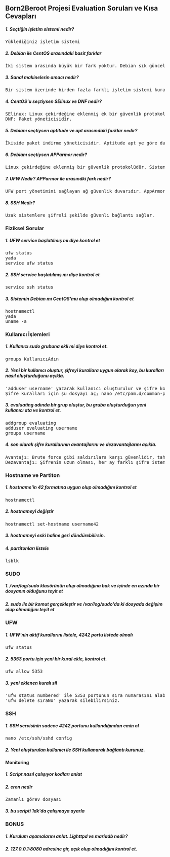## Born2Beroot Projesi Evaluation Soruları ve Kısa Cevapları

##### 1. Seçtiğin işletim sistemi nedir?
<pre>Yüklediğiniz işletim sistemi</pre>

##### 2. Debian ile CentOS arasındaki basit farklar
<pre>İki sistem arasında büyük bir fark yoktur. Debian sık güncellemeler alır ve CentOS'a göre kullanımı daha basittir.</pre>

##### 3. Sanal makinelerin amacı nedir?
<pre>Bir sistem üzerinde birden fazla farklı işletim sistemi kurabilir ve her açıdan tasarruf sağlar.</pre>

##### 4. CentOS'u seçtiysen SElinux ve DNF nedir?
<pre>SElinux: Linux çekirdeğine eklenmiş ek bir güvenlik protokolü modülüdür.
DNF: Paket yöneticisidir.
</pre>

##### 5. Debianı seçtiysen aptitude ve apt arasındaki farklar nedir?
<pre>İkiside paket indirme yöneticisidir. Aptitude apt ye göre daha gelişmiştir ve bir arayüze sahiptir.</pre>

##### 6. Debianı seçtiysen APParmor nedir?
<pre>Linux çekirdeğine eklenmiş bir güvenlik protokolüdür. Sistemin güvenliğini sağlar.</pre>

##### 7. UFW Nedir? APParmor ile arasındki fark nedir?
<pre>UFW port yönetimini sağlayan ağ güvenlik duvarıdır. AppArmor sistem güvenliğini sağlar.</pre>

##### 8. SSH Nedir?
<pre>Uzak sistemlere şifreli şekilde güvenli bağlantı sağlar.</pre>

### Fiziksel Sorular
##### 1. UFW service başlatılmış mı diye kontrol et
<pre>ufw status
yada
service ufw status</pre>

##### 2. SSH service başlatılmış mı diye kontrol et
<pre>service ssh status</pre>

##### 3. Sistemin Debian mı CentOS'mu olup olmadığını kontrol et
<pre>hostnamectl
yada
uname -a</pre>

### Kullanıcı İşlemleri
##### 1. Kullanıcı sudo grubuna ekli mi diye kontrol et.
<pre>groups KullanıcıAdın</pre>

##### 2. Yeni bir kullanıcı oluştur, şifreyi kurallara uygun olarak koy, bu kuralları nasıl oluşturduğunu açıkla.
<pre>'adduser username' yazarak kullanıcı oluşturulur ve şifre koyulur.
Şifre kuralları için şu dosyayı aç; nano /etc/pam.d/common-passwd
</pre>

##### 3. evaluating adında bir grup oluştur, bu gruba oluşturduğun yeni kullanıcı ata ve kontrol et.
<pre>addgroup evaluating
adduser evaluating username
groups username
</pre>

##### 4. son olarak şifre kurallarının avantajlarını ve dezavantajlarını açıkla.
<pre>Avantajı: Brute force gibi saldırılara karşı güvenlidir, tahmin edilmesi zordur.
Dezavantajı: Şifrenin uzun olması, her ay farklı şifre istemesi unutulabilir oluyor.</pre>

### Hostname ve Partiton
##### 1. hostname'in <ogrenci ismi>42  formatına uygun olup olmadığını kontrol et
<pre>hostnamectl</pre>
  
##### 2. hostnameyi değiştir 
<pre>hostnamectl set-hostname username42</pre>
  
##### 3. hostnameyi eski haline geri döndürebilirsin.
  
##### 4. partitonları listele
<pre>lsblk</pre>

### SUDO
##### 1. /var/log/sudo klasörünün olup olmadığına bak ve içinde en azında bir dosyanın olduğunu teyit et
##### 2. sudo ile bir komut gerçekleştir ve /var/log/sudo'da ki dosyada değişim olup olmadığını teyit et

### UFW
##### 1. UFW'nin aktif kurallarını listele, 4242 portu listede olmalı
<pre>ufw status</pre>

##### 2. 5353 portu için yeni bir kural ekle, kontrol et.
<pre>ufw allow 5353</pre>
  
##### 3. yeni eklenen kuralı sil
<pre>'ufw status numbered' ile 5353 portunun sıra numarasını alabilirsiniz.
'ufw delete sıraNo' yazarak silebilirsiniz.</pre>
  
### SSH
##### 1. SSH servisinin sadece 4242 portunu kullandığından emin ol
  <pre>nano /etc/ssh/sshd_config</pre>
##### 2. Yeni oluşturulan kullanıcı ile SSH kullanarak bağlantı kurunuz.

#### Monitoring
##### 1. Script nasıl çalışıyor kodları anlat
##### 2. cron nedir
  <pre>Zamanlı görev dosyası</pre>
##### 3. bu scripti 1dk'da çalışmaya ayarla
  
### BONUS
##### 1. Kurulum aşamalarını anlat. Lighttpd ve mariadb nedir?
##### 2. 127.0.0.1:8080 adresine gir, açık olup olmadığını kontrol et.
